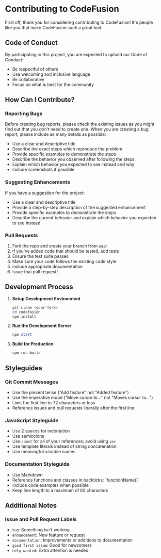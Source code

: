 # Contributing to CodeFusion

First off, thank you for considering contributing to CodeFusion! It's people like you that make CodeFusion such a great tool.

## Code of Conduct

By participating in this project, you are expected to uphold our Code of Conduct:
- Be respectful of others
- Use welcoming and inclusive language
- Be collaborative
- Focus on what is best for the community

## How Can I Contribute?

### Reporting Bugs

Before creating bug reports, please check the existing issues as you might find out that you don't need to create one. When you are creating a bug report, please include as many details as possible:

- Use a clear and descriptive title
- Describe the exact steps which reproduce the problem
- Provide specific examples to demonstrate the steps
- Describe the behavior you observed after following the steps
- Explain which behavior you expected to see instead and why
- Include screenshots if possible

### Suggesting Enhancements

If you have a suggestion for the project:

- Use a clear and descriptive title
- Provide a step-by-step description of the suggested enhancement
- Provide specific examples to demonstrate the steps
- Describe the current behavior and explain which behavior you expected to see instead

### Pull Requests

1. Fork the repo and create your branch from `main`
2. If you've added code that should be tested, add tests
3. Ensure the test suite passes
4. Make sure your code follows the existing code style
5. Include appropriate documentation
6. Issue that pull request!

## Development Process

1. **Setup Development Environment**
   ```powershell
   git clone <your-fork>
   cd codefusion
   npm install
   ```

2. **Run the Development Server**
   ```powershell
   npm start
   ```

3. **Build for Production**
   ```powershell
   npm run build
   ```

## Styleguides

### Git Commit Messages
- Use the present tense ("Add feature" not "Added feature")
- Use the imperative mood ("Move cursor to..." not "Moves cursor to...")
- Limit the first line to 72 characters or less
- Reference issues and pull requests liberally after the first line

### JavaScript Styleguide
- Use 2 spaces for indentation
- Use semicolons
- Use `const` for all of your references; avoid using `var`
- Use template literals instead of string concatenation
- Use meaningful variable names

### Documentation Styleguide
- Use Markdown
- Reference functions and classes in backticks: \`functionName()\`
- Include code examples when possible
- Keep line length to a maximum of 80 characters

## Additional Notes

### Issue and Pull Request Labels

- `bug`: Something isn't working
- `enhancement`: New feature or request
- `documentation`: Improvements or additions to documentation
- `good first issue`: Good for newcomers
- `help wanted`: Extra attention is needed 